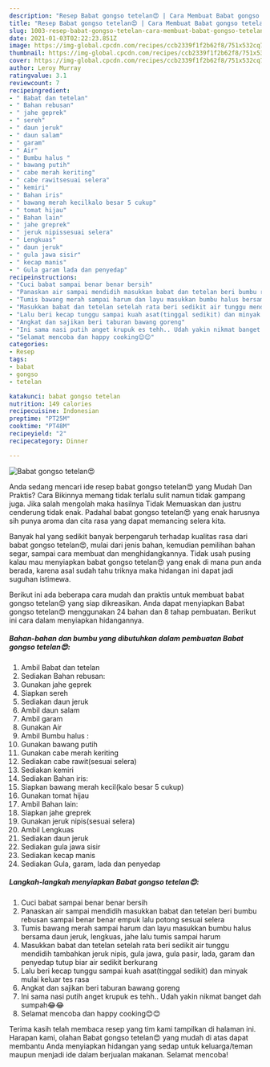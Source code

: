 ```yaml
---
description: "Resep Babat gongso tetelan😍 | Cara Membuat Babat gongso tetelan😍 Yang Enak Dan Lezat"
title: "Resep Babat gongso tetelan😍 | Cara Membuat Babat gongso tetelan😍 Yang Enak Dan Lezat"
slug: 1003-resep-babat-gongso-tetelan-cara-membuat-babat-gongso-tetelan-yang-enak-dan-lezat
date: 2021-01-03T02:22:23.851Z
image: https://img-global.cpcdn.com/recipes/ccb2339f1f2b62f8/751x532cq70/babat-gongso-tetelan😍-foto-resep-utama.jpg
thumbnail: https://img-global.cpcdn.com/recipes/ccb2339f1f2b62f8/751x532cq70/babat-gongso-tetelan😍-foto-resep-utama.jpg
cover: https://img-global.cpcdn.com/recipes/ccb2339f1f2b62f8/751x532cq70/babat-gongso-tetelan😍-foto-resep-utama.jpg
author: Leroy Murray
ratingvalue: 3.1
reviewcount: 7
recipeingredient:
- " Babat dan tetelan"
- " Bahan rebusan"
- " jahe geprek"
- " sereh"
- " daun jeruk"
- " daun salam"
- " garam"
- " Air"
- " Bumbu halus "
- " bawang putih"
- " cabe merah keriting"
- " cabe rawitsesuai selera"
- " kemiri"
- " Bahan iris"
- " bawang merah kecilkalo besar 5 cukup"
- " tomat hijau"
- " Bahan lain"
- " jahe greprek"
- " jeruk nipissesuai selera"
- " Lengkuas"
- " daun jeruk"
- " gula jawa sisir"
- " kecap manis"
- " Gula garam lada dan penyedap"
recipeinstructions:
- "Cuci babat sampai benar benar bersih"
- "Panaskan air sampai mendidih masukkan babat dan tetelan beri bumbu rebusan sampai benar benar empuk lalu potong sesuai selera"
- "Tumis bawang merah sampai harum dan layu masukkan bumbu halus bersama daun jeruk, lengkuas, jahe lalu tumis sampai harum"
- "Masukkan babat dan tetelan setelah rata beri sedikit air tunggu mendidih tambahkan jeruk nipis, gula jawa, gula pasir, lada, garam dan penyedap tutup biar air sedikit berkurang"
- "Lalu beri kecap tunggu sampai kuah asat(tinggal sedikit) dan minyak mulai keluar tes rasa"
- "Angkat dan sajikan beri taburan bawang goreng"
- "Ini sama nasi putih anget krupuk es tehh.. Udah yakin nikmat banget dah sumpah😂😂"
- "Selamat mencoba dan happy cooking😊😊"
categories:
- Resep
tags:
- babat
- gongso
- tetelan

katakunci: babat gongso tetelan 
nutrition: 149 calories
recipecuisine: Indonesian
preptime: "PT25M"
cooktime: "PT48M"
recipeyield: "2"
recipecategory: Dinner

---
```



![Babat gongso tetelan😍](https://img-global.cpcdn.com/recipes/ccb2339f1f2b62f8/751x532cq70/babat-gongso-tetelan😍-foto-resep-utama.jpg)

Anda sedang mencari ide resep babat gongso tetelan😍 yang Mudah Dan Praktis? Cara Bikinnya memang tidak terlalu sulit namun tidak gampang juga. Jika salah mengolah maka hasilnya Tidak Memuaskan dan justru cenderung tidak enak. Padahal babat gongso tetelan😍 yang enak harusnya sih punya aroma dan cita rasa yang dapat memancing selera kita.

Banyak hal yang sedikit banyak berpengaruh terhadap kualitas rasa dari babat gongso tetelan😍, mulai dari jenis bahan, kemudian pemilihan bahan segar, sampai cara membuat dan menghidangkannya. Tidak usah pusing kalau mau menyiapkan babat gongso tetelan😍 yang enak di mana pun anda berada, karena asal sudah tahu triknya maka hidangan ini dapat jadi suguhan istimewa.




Berikut ini ada beberapa cara mudah dan praktis untuk membuat babat gongso tetelan😍 yang siap dikreasikan. Anda dapat menyiapkan Babat gongso tetelan😍 menggunakan 24 bahan dan 8 tahap pembuatan. Berikut ini cara dalam menyiapkan hidangannya.

<!--inarticleads1-->

##### Bahan-bahan dan bumbu yang dibutuhkan dalam pembuatan Babat gongso tetelan😍:

1. Ambil  Babat dan tetelan
1. Sediakan  Bahan rebusan:
1. Gunakan  jahe geprek
1. Siapkan  sereh
1. Sediakan  daun jeruk
1. Ambil  daun salam
1. Ambil  garam
1. Gunakan  Air
1. Ambil  Bumbu halus :
1. Gunakan  bawang putih
1. Gunakan  cabe merah keriting
1. Sediakan  cabe rawit(sesuai selera)
1. Sediakan  kemiri
1. Sediakan  Bahan iris:
1. Siapkan  bawang merah kecil(kalo besar 5 cukup)
1. Gunakan  tomat hijau
1. Ambil  Bahan lain:
1. Siapkan  jahe greprek
1. Gunakan  jeruk nipis(sesuai selera)
1. Ambil  Lengkuas
1. Sediakan  daun jeruk
1. Sediakan  gula jawa sisir
1. Sediakan  kecap manis
1. Sediakan  Gula, garam, lada dan penyedap




<!--inarticleads2-->

##### Langkah-langkah menyiapkan Babat gongso tetelan😍:

1. Cuci babat sampai benar benar bersih
1. Panaskan air sampai mendidih masukkan babat dan tetelan beri bumbu rebusan sampai benar benar empuk lalu potong sesuai selera
1. Tumis bawang merah sampai harum dan layu masukkan bumbu halus bersama daun jeruk, lengkuas, jahe lalu tumis sampai harum
1. Masukkan babat dan tetelan setelah rata beri sedikit air tunggu mendidih tambahkan jeruk nipis, gula jawa, gula pasir, lada, garam dan penyedap tutup biar air sedikit berkurang
1. Lalu beri kecap tunggu sampai kuah asat(tinggal sedikit) dan minyak mulai keluar tes rasa
1. Angkat dan sajikan beri taburan bawang goreng
1. Ini sama nasi putih anget krupuk es tehh.. Udah yakin nikmat banget dah sumpah😂😂
1. Selamat mencoba dan happy cooking😊😊




Terima kasih telah membaca resep yang tim kami tampilkan di halaman ini. Harapan kami, olahan Babat gongso tetelan😍 yang mudah di atas dapat membantu Anda menyiapkan hidangan yang sedap untuk keluarga/teman maupun menjadi ide dalam berjualan makanan. Selamat mencoba!

